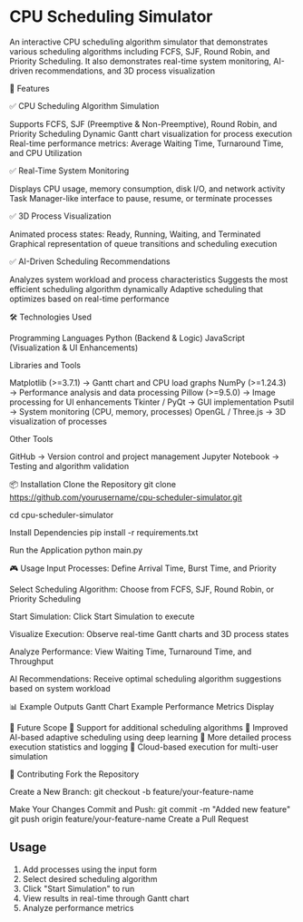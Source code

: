 # CPU Scheduling Simulator

An interactive CPU scheduling algorithm simulator that demonstrates various scheduling algorithms including FCFS, SJF, Round Robin, and Priority Scheduling.
 It also demonstrates real-time system monitoring, AI-driven recommendations, and 3D process visualization

🚀 Features

✅ CPU Scheduling Algorithm Simulation

Supports FCFS, SJF (Preemptive & Non-Preemptive), Round Robin, and Priority Scheduling
Dynamic Gantt chart visualization for process execution
Real-time performance metrics: Average Waiting Time, Turnaround Time, and CPU Utilization


✅ Real-Time System Monitoring

Displays CPU usage, memory consumption, disk I/O, and network activity
Task Manager-like interface to pause, resume, or terminate processes

✅ 3D Process Visualization

Animated process states: Ready, Running, Waiting, and Terminated
Graphical representation of queue transitions and scheduling execution

✅ AI-Driven Scheduling Recommendations

Analyzes system workload and process characteristics
Suggests the most efficient scheduling algorithm dynamically
Adaptive scheduling that optimizes based on real-time performance


🛠 Technologies Used

Programming Languages
Python (Backend & Logic)
JavaScript (Visualization & UI Enhancements)

Libraries and Tools

Matplotlib (>=3.7.1) → Gantt chart and CPU load graphs
NumPy (>=1.24.3) → Performance analysis and data processing
Pillow (>=9.5.0) → Image processing for UI enhancements
Tkinter / PyQt → GUI implementation
Psutil → System monitoring (CPU, memory, processes)
OpenGL / Three.js → 3D visualization of processes

Other Tools

GitHub → Version control and project management
Jupyter Notebook → Testing and algorithm validation

📦 Installation
Clone the Repository
git clone https://github.com/yourusername/cpu-scheduler-simulator.git

cd cpu-scheduler-simulator

Install Dependencies
pip install -r requirements.txt

Run the Application
python main.py

🎮 Usage
Input Processes: Define Arrival Time, Burst Time, and Priority

Select Scheduling Algorithm: Choose from FCFS, SJF, Round Robin, or Priority Scheduling

Start Simulation: Click Start Simulation to execute

Visualize Execution: Observe real-time Gantt charts and 3D process states

Analyze Performance: View Waiting Time, Turnaround Time, and Throughput

AI Recommendations: Receive optimal scheduling algorithm suggestions based on system workload

📊 Example Outputs
Gantt Chart Example
Performance Metrics Display

📌 Future Scope
🔹 Support for additional scheduling algorithms
🔹 Improved AI-based adaptive scheduling using deep learning
🔹 More detailed process execution statistics and logging
🔹 Cloud-based execution for multi-user simulation

🤝 Contributing
Fork the Repository

Create a New Branch:
git checkout -b feature/your-feature-name

Make Your Changes
Commit and Push:
git commit -m "Added new feature"
git push origin feature/your-feature-name
Create a Pull Request


## Usage

1. Add processes using the input form
2. Select desired scheduling algorithm
3. Click "Start Simulation" to run
4. View results in real-time through Gantt chart
5. Analyze performance metrics
